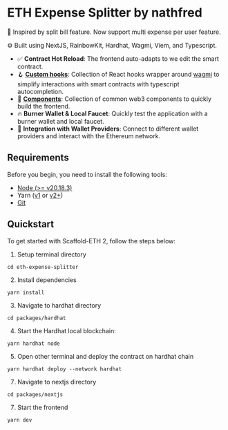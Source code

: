 # ETH Expense Splitter by nathfred

🧪 Inspired by split bill feature. Now support multi expense per user feature.

⚙️ Built using NextJS, RainbowKit, Hardhat, Wagmi, Viem, and Typescript.

- ✅ **Contract Hot Reload**: The frontend auto-adapts to we edit the smart contract.
- 🪝 **[Custom hooks](https://docs.scaffoldeth.io/hooks/)**: Collection of React hooks wrapper around [wagmi](https://wagmi.sh/) to simplify interactions with smart contracts with typescript autocompletion.
- 🧱 [**Components**](https://docs.scaffoldeth.io/components/): Collection of common web3 components to quickly build the frontend.
- 🔥 **Burner Wallet & Local Faucet**: Quickly test the application with a burner wallet and local faucet.
- 🔐 **Integration with Wallet Providers**: Connect to different wallet providers and interact with the Ethereum network.

## Requirements

Before you begin, you need to install the following tools:

- [Node (>= v20.18.3)](https://nodejs.org/en/download/)
- Yarn ([v1](https://classic.yarnpkg.com/en/docs/install/) or [v2+](https://yarnpkg.com/getting-started/install))
- [Git](https://git-scm.com/downloads)

## Quickstart

To get started with Scaffold-ETH 2, follow the steps below:

1. Setup terminal directory

```
cd eth-expense-splitter
```

2. Install dependencies

```
yarn install
```

3. Navigate to hardhat directory

```
cd packages/hardhat
```

4. Start the Hardhat local blockchain:

```
yarn hardhat node
```

5. Open other terminal and deploy the contract on hardhat chain

```
yarn hardhat deploy --network hardhat
```

7. Navigate to nextjs directory

```
cd packages/nextjs
```

7. Start the frontend

```
yarn dev
```

